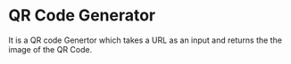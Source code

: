 
# QR Code Generator

It is a QR code Genertor which takes a URL as an input and returns the the image of the QR Code.